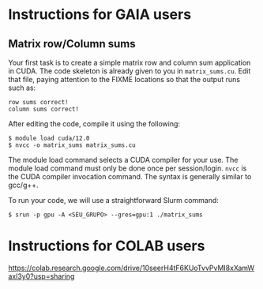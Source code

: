 # Instructions for GAIA users

## Matrix row/Column sums

Your first task is to create a simple matrix row and column sum application in CUDA. The code skeleton is already given to you in `matrix_sums.cu`. Edit that file, paying attention to the FIXME locations so that the output runs such as:

```
row sums correct!
column sums correct!
```

After editing the code, compile it using the following:

```
$ module load cuda/12.0
$ nvcc -o matrix_sums matrix_sums.cu
```

The module load command selects a CUDA compiler for your use. The module load command must only be done once per session/login. `nvcc` is the CUDA compiler invocation command. The syntax is generally similar to gcc/g++.

To run your code, we will use a straightforward Slurm command:

```
$ srun -p gpu -A <SEU_GRUPO> --gres=gpu:1 ./matrix_sums
```

# Instructions for COLAB users

https://colab.research.google.com/drive/10seerH4tF6KUoTvvPvMI8xXamWaxl3y0?usp=sharing
